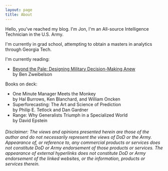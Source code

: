```yaml
---
layout: page
title: About
---
```


<p class="message">
Hello, you've reached my blog. I'm Jon, I'm an All-source Intelligence Technician in the U.S. Army.
</p>

I'm currently in grad school, attempting to obtain a masters in analytics through Georgia Tech.

I'm currently reading:
* <a href="https://www.airuniversity.af.edu/AUPress/Display/Article/3496663/beyond-the-pale-designing-military-decision-making-anew/">Beyond the Pale: Designing Military Decision-Making Anew</a> <br>by Ben Zweibelson
  
Books on deck:
* One Minute Manager Meets the Monkey <br>by Hal Burrows, Ken Blanchard, and William Oncken
* Superforecasting: The Art and Science of Prediction <br>by Philip E. Tetlock and Dan Gardner
* Range: Why Generalists Triumph in a Specialized World <br>by David Epstein

###### Disclaimer: The views and opinions presented herein are those of the author and do not necessarily represent the views of DoD or the Army. Appearance of, or reference to, any commercial products or services does not constitute DoD or Army endorsement of those products or services. The appearance of external hyperlinks does not constitute DoD or Army endorsement of the linked websites, or the information, products or services therein.
